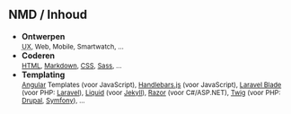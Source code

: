 NMD **/ Inhoud**
-------------------

- **Ontwerpen**  
<small><abbr title="User Experience">UX</abbr>, Web, Mobile, Smartwatch, …</small>
- **Coderen**  
<small>[HTML](http://www.w3.org/html/), [Markdown](https://daringfireball.net/projects/markdown/), [CSS](http://www.w3.org/css/), [Sass](http://sass-lang.com), …</small>
- **Templating**  
<small>[Angular](http://angular.io) Templates (voor JavaScript), [Handlebars.js](http://handlebarsjs.com) (voor JavaScript), [Laravel Blade](http://laravel.com/docs/master/blade) (voor PHP: [Laravel](http://laravel.com)), [Liquid](http://liquidmarkup.org) (voor [Jekyll](http://jekyllrb.com)), [Razor](https://github.com/aspnet/Razor) (voor C#/ASP.NET), [Twig](http://twig.sensiolabs.org) (voor PHP: [Drupal](https://www.drupal.org), [Symfony](https://symfony.com)), …</small>